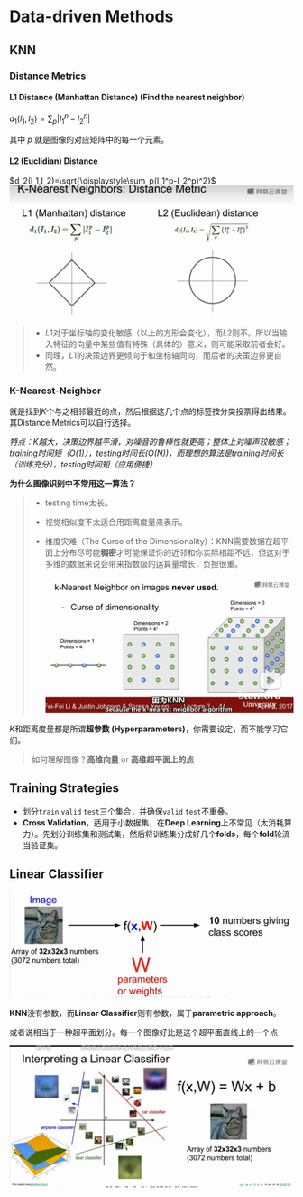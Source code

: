 # Data-driven Methods

## KNN

### Distance Metrics

#### L1 Distance (Manhattan Distance) (Find the nearest neighbor)

$d_1(I_1,I_2)=\displaystyle\sum_p \left| I_1^p-I_2^p \right|$

其中 $p$ 就是图像的对应矩阵中的每一个元素。

#### L2 (Euclidian) Distance

$d_2(I_1,I_2)=\sqrt{\displaystyle\sum_p(I_1^p-I_2^p)^2}$
![Fig. 1](.\notes_images\image.png)
> - $L1$对于坐标轴的变化敏感（以上的方形会变化），而$L2$则不。所以当输入特征的向量中某些值有特殊（具体的）意义，则可能采取前者会好。
> - 同理，$L1$的决策边界更倾向于和坐标轴同向，而后者的决策边界更自然。

### K-Nearest-Neighbor

就是找到$K$个与之相邻最近的点，然后根据这几个点的标签按分类投票得出结果。其Distance Metrics可以自行选择。

_特点：K越大，决策边界越平滑，对噪音的鲁棒性就更高；整体上对噪声较敏感；training时间短（$O(1)$），testing时间长($O(N)$)，而理想的算法是training时间长（训练充分），testing时间短（应用便捷）_

**为什么图像识别中不常用这一算法？**

> - testing time太长。
>
> - 视觉相似度不太适合用距离度量来表示。
>
> - 维度灾难（The Curse of the Dimensionality）：KNN需要数据在超平面上分布尽可能**稠密**才可能保证你的近邻和你实际相距不远，但这对于多维的数据来说会带来指数级的运算量增长，负担很重。
>
>   ![Fig. 2](.\notes_images\image-20250217122104928.png)

$K$和距离度量都是所谓**超参数 (Hyperparameters)**，你需要设定，而不能学习它们。

> 如何理解图像？**高维向量** or **高维超平面上的点**

## Training Strategies

- 划分`train` `valid` `test`三个集合，并确保`valid` `test`不重叠。
- **Cross Validation**，适用于小数据集，在**Deep Learning**上不常见（太消耗算力）。先划分训练集和测试集，然后将训练集分成好几个**folds**，每个**fold**轮流当验证集。

## Linear Classifier

![Fig. 3](.\notes_images\image-20250218173937843.png)

**KNN**没有参数，而**Linear Classifier**则有参数，属于**parametric approach**。

或者说相当于一种超平面划分。每一个图像好比是这个超平面直线上的一个点

![Fig. 4](.\notes_images\image-20250218175946610.png)